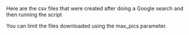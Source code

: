 
Here are the csv files that were created after doing a Google search and then running the script

You can limit the files downloaded using the max_pics parameter.


